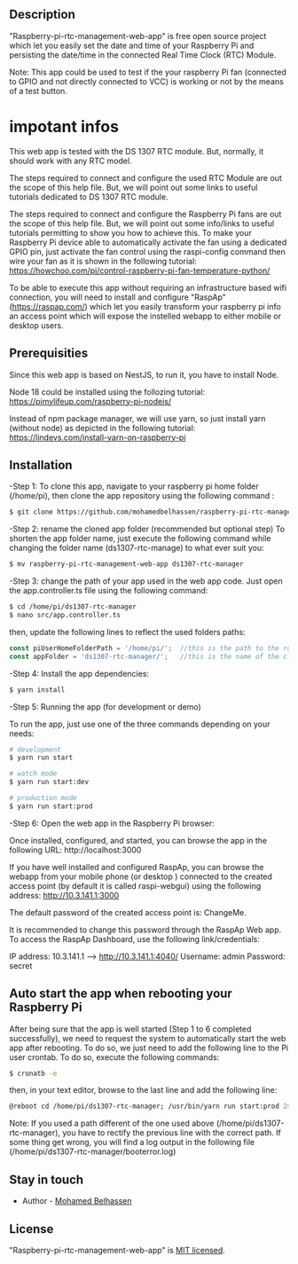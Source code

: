 ## Description

"Raspberry-pi-rtc-management-web-app" is free open source project which let you easily set the date and time of your Raspberry Pi and persisting the date/time in the connected Real Time Clock (RTC) Module.

Note: This app could be used to test if the your raspberry Pi fan (connected to GPIO and not directly connected to VCC) is working or not by the means of a test button.

# impotant infos

This web app is tested with the  DS 1307 RTC module. But, normally, it should work with any RTC model. 

The steps required to connect and configure the used RTC Module are out the scope of this help file. But, we will point out some links to useful tutorials dedicated to DS 1307 RTC module.

The steps required to connect and configure the Raspberry Pi fans are out the scope of this help file. 
But, we will point out some info/links to useful tutorials permitting to show you how to achieve this.
To make your Raspberry Pi device able to automatically activate the fan using a dedicated GPIO pin, just activate the fan control using the raspi-config command then wire your fan as it is shown in the following tutorial:
https://howchoo.com/pi/control-raspberry-pi-fan-temperature-python/ 

To be able to execute this app without requiring an infrastructure based wifi connection, you will need to install and configure "RaspAp" (https://raspap.com/) which let you easily transform your raspberry pi info an access point which will expose the instelled webapp to either mobile or desktop users.

## Prerequisities

Since this web app is based on NestJS, to run it, you have to install Node. 

Node 18 could be installed using the follozing tutorial:
https://pimylifeup.com/raspberry-pi-nodejs/

Instead of npm package manager, we will use yarn, so just install yarn (without node) as depicted in the following tutorial:
https://lindevs.com/install-yarn-on-raspberry-pi

## Installation

-Step 1: To clone this app, navigate to your raspberry pi home folder (/home/pi), then clone the app repository using the following command :

```bash
$ git clone https://github.com/mohamedbelhassen/raspberry-pi-rtc-management-web-app.git
```

-Step 2: rename the cloned app folder (recommended but optional step)
To shorten the app folder name, just execute the following command while changing the folder name (ds1307-rtc-manage) to what ever suit you:
 
```bash
$ mv raspberry-pi-rtc-management-web-app ds1307-rtc-manager
```

-Step 3: change the path of your app used in the web app code. Just open the app.controller.ts file using the following command:

```bash
$ cd /home/pi/ds1307-rtc-manager
$ nano src/app.controller.ts
```
then, update the following lines to reflect the used folders paths:
```js
const piUserHomeFolderPath = '/home/pi/';  //this is the path to the root folder in which you cloned the app 
const appFolder = 'ds1307-rtc-manager/';   //this is the name of the cloned app folder (after renamig it)
```

-Step 4: Install the app dependencies:
 
```bash
$ yarn install
```

-Step 5: Running the app (for development or demo)

To run the app, just use one of the three commands depending on your needs:

```bash
# development
$ yarn run start

# watch mode
$ yarn run start:dev

# production mode
$ yarn run start:prod
```

-Step 6: Open the web app in the Raspberry Pi browser:

Once installed, configured, and started, you can browse the app in the following URL: 
http://localhost:3000

If you have well installed and configured RaspAp, you can browse the webapp from your mobile phone (or desktop ) connected to the created access point (by default it is called raspi-webgui) using the following address:
http://10.3.141.1:3000

The default password of the created access point is: ChangeMe. 

It is recommended to change this password through the RaspAp Web app. To access the RaspAp Dashboard, use the following link/credentials:

IP address: 10.3.141.1   --> http://10.3.141.1:4040/
Username: admin
Password: secret 

## Auto start the app when rebooting your Raspberry Pi 

After being sure that the app is well started (Step 1 to 6 completed successfully), we need to request the system to automatically start the web app after rebooting. To do so, we just need to add the following line to the Pi user crontab. To do so, execute the following commands:
```bash
$ cronatb -e 
```
then, in your text editor, browse to the last line and add the following line:

```bash
@reboot cd /home/pi/ds1307-rtc-manager; /usr/bin/yarn run start:prod 2>/home/pi/ds1307-rtc-manager/booterror.log
```
Note: If you used a path different of the one used above (/home/pi/ds1307-rtc-manager), you have to rectify the previous line with the correct path. If some thing get wrong, you will find a log output in the following file (/home/pi/ds1307-rtc-manager/booterror.log)

## Stay in touch

- Author - [Mohamed Belhassen](https://https://www.facebook.com/mohamedbelhassen)

## License

"Raspberry-pi-rtc-management-web-app" is [MIT licensed](LICENSE).

